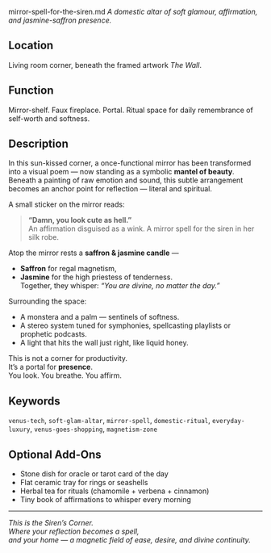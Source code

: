mirror-spell-for-the-siren.md
*A domestic altar of soft glamour, affirmation, and jasmine-saffron presence.*

## Location  
Living room corner, beneath the framed artwork *The Wall*.

## Function  
Mirror-shelf. Faux fireplace. Portal. Ritual space for daily remembrance of self-worth and softness.

## Description  
In this sun-kissed corner, a once-functional mirror has been transformed into a visual poem — now standing as a symbolic **mantel of beauty**. Beneath a painting of raw emotion and sound, this subtle arrangement becomes an anchor point for reflection — literal and spiritual.

A small sticker on the mirror reads:  
> **“Damn, you look cute as hell.”**  
An affirmation disguised as a wink. A mirror spell for the siren in her silk robe.

Atop the mirror rests a **saffron & jasmine candle** —  
- **Saffron** for regal magnetism,  
- **Jasmine** for the high priestess of tenderness.  
Together, they whisper: *“You are divine, no matter the day.”*

Surrounding the space:  
- A monstera and a palm — sentinels of softness.  
- A stereo system tuned for symphonies, spellcasting playlists or prophetic podcasts.  
- A light that hits the wall just right, like liquid honey.

This is not a corner for productivity.  
It’s a portal for **presence**.  
You look. You breathe. You affirm.

## Keywords  
`venus-tech`, `soft-glam-altar`, `mirror-spell`, `domestic-ritual`, `everyday-luxury`, `venus-goes-shopping`, `magnetism-zone`

## Optional Add-Ons  
- Stone dish for oracle or tarot card of the day  
- Flat ceramic tray for rings or seashells  
- Herbal tea for rituals (chamomile + verbena + cinnamon)  
- Tiny book of affirmations to whisper every morning

---

*This is the Siren’s Corner.  
Where your reflection becomes a spell,  
and your home — a magnetic field of ease, desire, and divine continuity.*